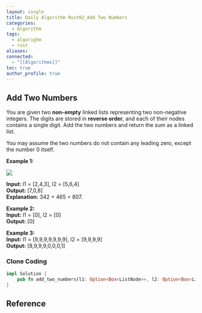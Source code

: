 ```yaml
---
layout: single
title: Daily Algorithm Rust02_Add Two Numbers
categories:
  - Algorithm
tags:
  - algorighm
  - rust
aliases: 
connected:
  - "[[Algorithms]]"
toc: true
author_profile: true
---
```

## Add Two Numbers
You are given two **non-empty** linked lists representing two non-negative integers. The digits are stored in **reverse order**, and each of their nodes contains a single digit. Add the two numbers and return the sum as a linked list.

You may assume the two numbers do not contain any leading zero, except the number 0 itself.

**Example 1:**

![](https://assets.leetcode.com/uploads/2020/10/02/addtwonumber1.jpg)

**Input:** l1 = [2,4,3], l2 = [5,6,4]<br/>
**Output:** [7,0,8]<br/>
**Explanation:** 342 + 465 = 807.

**Example 2:**<br/>
**Input:** l1 = [0], l2 = [0]<br/>
**Output:** [0]

**Example 3:**<br/>
**Input:** l1 = [9,9,9,9,9,9,9], l2 = [9,9,9,9] <br/>
**Output:** [8,9,9,9,0,0,0,1]

### Clone Coding
```rust
impl Solution {
	pub fn add_two_numbers(l1: Option<Box<ListNode>>, l2: Option<Box<ListNode>>) -> Option<
}
```




## Reference

